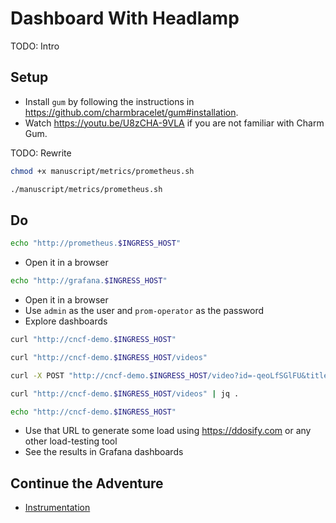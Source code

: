 # Dashboard With Headlamp

TODO: Intro

## Setup

* Install `gum` by following the instructions in https://github.com/charmbracelet/gum#installation.
* Watch https://youtu.be/U8zCHA-9VLA if you are not familiar with Charm Gum.

TODO: Rewrite

```bash
chmod +x manuscript/metrics/prometheus.sh

./manuscript/metrics/prometheus.sh
```

## Do

```sh
echo "http://prometheus.$INGRESS_HOST"
```

* Open it in a browser

```sh
echo "http://grafana.$INGRESS_HOST"
```

* Open it in a browser
* Use `admin` as the user and `prom-operator` as the password
* Explore dashboards

```sh
curl "http://cncf-demo.$INGRESS_HOST"

curl "http://cncf-demo.$INGRESS_HOST/videos"

curl -X POST "http://cncf-demo.$INGRESS_HOST/video?id=-qeoLfSGlFU&title=DevOps%20Tools%202024"

curl "http://cncf-demo.$INGRESS_HOST/videos" | jq .

echo "http://cncf-demo.$INGRESS_HOST"
```

* Use that URL to generate some load using https://ddosify.com or any other load-testing tool
* See the results in Grafana dashboards

## Continue the Adventure

* [Instrumentation](../instrumentation/README.md)
